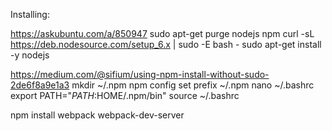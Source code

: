 Installing:

https://askubuntu.com/a/850947
sudo apt-get purge nodejs npm
curl -sL https://deb.nodesource.com/setup_6.x | sudo -E bash -
sudo apt-get install -y nodejs

https://medium.com/@sifium/using-npm-install-without-sudo-2de6f8a9e1a3
mkdir ~/.npm
npm config set prefix ~/.npm
nano ~/.bashrc
export PATH="$PATH:$HOME/.npm/bin"
source ~/.bashrc

npm install webpack webpack-dev-server
